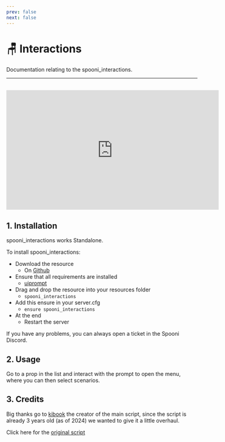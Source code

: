 ```yaml
---
prev: false
next: false
---
```


# 🪑 Interactions
Documentation relating to the spooni_interactions.

___
<br>
<iframe width="560" height="315" src="https://cdn.discordapp.com/attachments/1009153559029366838/1196900317611171941/spooni_interactions_560.png?ex=65b94f49&is=65a6da49&hm=bf13519af5a73cbf2eb58a034f305c1673640a9d1a1e5dbf91fbcfe50eb360c5&" frameborder="0" allow="accelerometer; autoplay; clipboard-write; encrypted-media; gyroscope; picture-in-picture; web-share" allowfullscreen></iframe>

## 1. Installation
spooni_interactions works Standalone. 

To install spooni_interactions:
- Download the resource
  - On [Github](https://github.com/Emotion06/spooni_interactions)
- Ensure that all requirements are installed
  - [uiprompt](https://github.com/kibook/redm-uiprompt)
- Drag and drop the resource into your resources folder
  - `spooni_interactions`
- Add this ensure in your server.cfg
  - `ensure spooni_interactions`
- At the end
  - Restart the server

If you have any problems, you can always open a ticket in the Spooni Discord.

## 2. Usage
Go to a prop in the list and interact with the prompt to open the menu, where you can then select scenarios.

## 3. Credits

Big thanks go to [kibook](https://github.com/kibook) the creator of the main script, since the script is already 3 years old (as of 2024) we wanted to give it a little overhaul.

Click here for the [original script](https://github.com/kibook/redm-interactions)